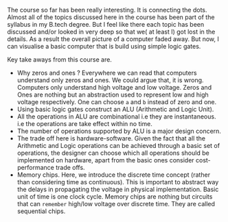 The course so far has been really interesting. It is connecting the dots. Almost all of the topics discussed here in the course has been part of the syllabus in my B.tech degree. But I feel like there each topic has been discussed and/or looked in very deep so that we( at least I) got lost in the details. As a result the overall picture of a computer faded away. But now, I can visualise a basic computer that is build using simple logic gates.

Key take aways from this course are.

* Why zeros and ones ?
   Everywhere we can read that computers understand only zeros and ones. We could argue that, it is wrong. Computers only understand high voltage and low voltage. Zeros and Ones are nothing but an abstraction used to represent low and high voltage respectively. One can choose `a` and `b` instead of zero and one.
* Using basic logic gates construct an ALU (Arithmetic and Logic Unit).
* All the operations in ALU are combinational i.e they are instantaneous.
   i.e the operations are take effect within no time.
*  The number of operations supported by ALU is a major design concern.
*  The trade off here is hardware-software. Given the fact that all the Arithmetic and Logic operations can be achieved through a basic set of operations, the designer can choose which all
   operations should be implemented on hardware, apart from the basic ones consider cost-performance trade offs.
* Memory chips.
   Here, we introduce the discrete time concept (rather than considering time as continuous). This is important to abstract way the delays in propagating the voltage in physical implementation. Basic unit of time is one clock cycle. Memory chips are nothing but circuits that can `remember` high/low voltage over discrete time. They are called sequential chips.
